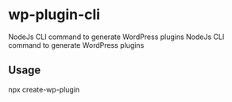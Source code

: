 # wp-plugin-cli
NodeJs CLI command to generate WordPress plugins	NodeJs CLI command to generate WordPress plugins
## Usage
npx create-wp-plugin
